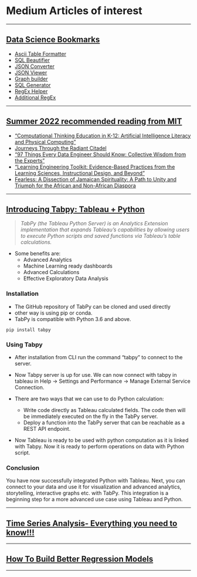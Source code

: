 # Medium Articles of interest

---

## [Data Science Bookmarks](https://towardsdatascience.com/top-5-bookmarks-every-data-analyst-should-have-547a2c9ad1fe)

- [Ascii Table Formatter](https://ozh.github.io/ascii-tables/)
- [SQL Beautifier](https://codebeautify.org/sqlformatter)
- [JSON Converter](https://www.convertcsv.com/csv-to-json.htm)
- [JSON Viewer](http://jsonviewer.stack.hu/)
- [Graph builder](https://app.rawgraphs.io/)
- [SQL Generator](https://app.rasgoml.com/sql)
- [RegEx Helper](https://regexr.com/)
- [Additional RegEx](https://regex101.com/)

---

## [Summer 2022 recommended reading from MIT](https://medium.com/open-learning/summer-2022-recommended-reading-from-mit-2967dad6fbf0)

- [“Computational Thinking Education in K-12: Artificial Intelligence Literacy and Physical Computing”](https://mitpress.mit.edu/books/computational-thinking-education-k-12)
- [Journeys Through the Radiant Citadel](https://dnd.wizards.com/products/journeys-through-radiant-citadel)
- [“97 Things Every Data Engineer Should Know: Collective Wisdom from the Experts”](https://www.oreilly.com/library/view/97-things-every/9781492062400/)
- [“Learning Engineering Toolkit: Evidence-Based Practices from the Learning Sciences, Instructional Design, and Beyond” ](https://www.routledge.com/Learning-Engineering-Toolkit-Evidence-Based-Practices-from-the-Learning/Goodell-Kolodner/p/book/9781032232829)
- [Fearless: A Dissection of Jamaican Spirituality: A Path to Unity and Triumph for the African and Non-African Diaspora](https://www.amazon.com/Fearless-Dissection-Jamaican-Spirituality-Non-African/dp/B09DMXTLHM)

---

## [Introducing Tabpy: Tableau + Python](https://medium.datadriveninvestor.com/introducing-tabpy-tableau-python-e812bf3f2632)

> *TabPy (the Tableau Python Server) is an Analytics Extension implementation that expands Tableau’s capabilities by allowing users to execute Python scripts and saved functions via Tableau’s table calculations.*

- Some benefits are:
  - Advanced Analytics
  - Machine Learning ready dashboards
  - Advanced Calculations
  - Effective Exploratory Data Analysis


### Installation

- The GitHub repository of TabPy can be cloned and used directly
- other way is using pip or conda.
- TabPy is compatible with Python 3.6 and above.

`pip install tabpy`

### Using Tabpy

- After installation from CLI run the command “tabpy” to connect to the server.

- Now Tabpy server is up for use. We can now connect with tabpy in tableau in Help -> Settings and Performance -> Manage External Service Connection.

- There are two ways that we can use to do Python calculation:
  - Write code directly as Tableau calculated fields. The code then will be immediately executed on the fly in the TabPy server.
  - Deploy a function into the TabPy server that can be reachable as a REST API endpoint.

- Now Tableau is ready to be used with python computation as it is linked with Tabpy. Now it is ready to perform operations on data with Python script.

### Conclusion

You have now successfully integrated Python with Tableau. Next, you can connect to your data and use it for visualization and advanced analytics, storytelling, interactive graphs etc. with TabPy. This integration is a beginning step for a more advanced use case using Tableau and Python.

---

## [Time Series Analysis- Everything you need to know!!!](https://faun.pub/time-series-analysis-everything-you-need-to-know-70578321085e)

---

## [How To Build Better Regression Models](https://heartbeat.comet.ml/how-to-build-better-regression-models-bce90890b7fb)

---

